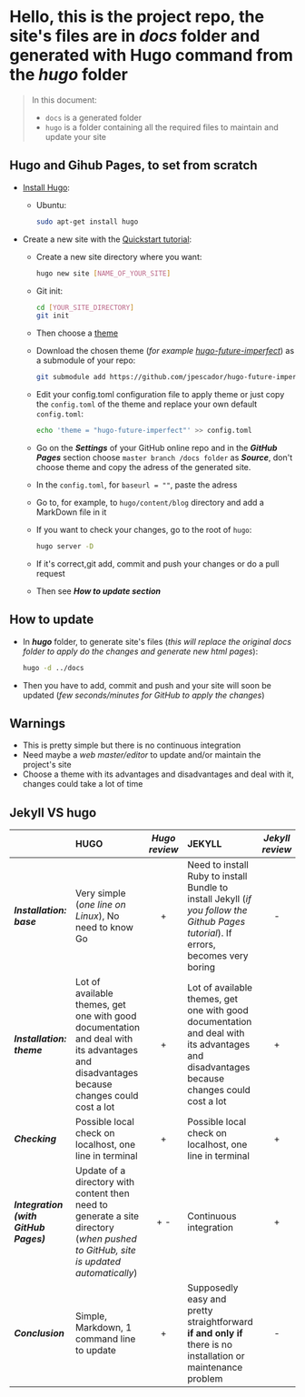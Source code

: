 # Hello, this is the project repo, the site's files are in ***docs*** folder and generated with Hugo command from the ***hugo*** folder

> In this document:
> * ```docs``` is a generated folder
> * ```hugo``` is a folder containing all the required files to maintain and update your site

## Hugo and Gihub Pages, to set from scratch

  * [Install Hugo](https://gohugo.io/getting-started/installing):
    * Ubuntu:

      ```bash
      sudo apt-get install hugo
      ```
  * Create a new site with the [Quickstart tutorial](https://gohugo.io/getting-started/quick-start/):
    * Create a new site directory where you want:

      ```bash
      hugo new site [NAME_OF_YOUR_SITE]
      ```

    * Git init:

      ```bash
      cd [YOUR_SITE_DIRECTORY]
      git init
      ```

    * Then choose a [theme](https://themes.gohugo.io)
    * Download the chosen theme (*for example [hugo-future-imperfect](https://github.com/jpescador/hugo-future-imperfect)*) as a submodule of your repo:

      ```bash
      git submodule add https://github.com/jpescador/hugo-future-imperfect themes/hugo-resume
      ```

    * Edit your config.toml configuration file to apply theme or just copy the ```config.toml``` of the theme and replace your own default ```config.toml```:

      ```bash
      echo 'theme = "hugo-future-imperfect"' >> config.toml
      ```
    * Go on the ***Settings*** of your GitHub online repo and in the ***GitHub Pages*** section choose ```master branch /docs folder``` as ***Source***, don't choose theme and copy the adress of the generated site.
    * In the ```config.toml```, for ```baseurl = ""```, paste the adress
    * Go to, for example, to ```hugo/content/blog``` directory and add a MarkDown file in it
    * If you want to check your changes, go to the root of ```hugo```:

      ```bash
      hugo server -D
      ```

    * If it's correct,git add, commit and push your changes or do a pull request
    * Then see ***How to update section***

## How to update

* In ***hugo*** folder, to generate site's files (*this will replace the original docs folder to apply do the changes and generate new html pages*):

  ```bash
  hugo -d ../docs
  ```

* Then you have to add, commit and push and your site will soon be updated (*few seconds/minutes for GitHub to apply the changes*)

## Warnings

* This is pretty simple but there is no continuous integration
* Need maybe a *web master/editor* to update and/or maintain the project's site
* Choose a theme with its advantages and disadvantages and deal with it, changes could take a lot of time

## Jekyll VS hugo

|                   | **HUGO** | *Hugo review* | **JEKYLL** | *Jekyll review* |
|:------------------|:---------|:-------------:|:-----------|:---------------:|
| ***Installation: base*** | Very simple (*one line on Linux*), No need to know Go | + | Need to install Ruby to install Bundle to install Jekyll (*if you follow the Github Pages tutorial*). If errors, becomes very boring | - |
| ***Installation: theme*** | Lot of available themes, get one with good documentation and deal with its advantages and disadvantages because changes could cost a lot | + | Lot of available themes, get one with good documentation and deal with its advantages and disadvantages because changes could cost a lot | + |
| ***Checking***    | Possible local check on localhost, one line in terminal | + | Possible local check on localhost, one line in terminal | + |
| ***Integration (with GitHub Pages)*** | Update of a directory with content then need to generate a site directory (*when pushed to GitHub, site is updated automatically*) | + - | Continuous integration | + |
| ***Conclusion*** | Simple, Markdown, 1 command line to update | + | Supposedly easy and pretty straightforward **if and only if** there is no installation or maintenance problem | - |
